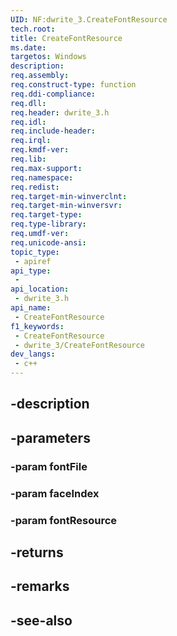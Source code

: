 ```yaml
---
UID: NF:dwrite_3.CreateFontResource
tech.root: 
title: CreateFontResource
ms.date: 
targetos: Windows
description: 
req.assembly: 
req.construct-type: function
req.ddi-compliance: 
req.dll: 
req.header: dwrite_3.h
req.idl: 
req.include-header: 
req.irql: 
req.kmdf-ver: 
req.lib: 
req.max-support: 
req.namespace: 
req.redist: 
req.target-min-winverclnt: 
req.target-min-winversvr: 
req.target-type: 
req.type-library: 
req.umdf-ver: 
req.unicode-ansi: 
topic_type:
 - apiref
api_type:
 - 
api_location:
 - dwrite_3.h
api_name:
 - CreateFontResource
f1_keywords:
 - CreateFontResource
 - dwrite_3/CreateFontResource
dev_langs:
 - c++
---
```


## -description

## -parameters

### -param fontFile

### -param faceIndex

### -param fontResource

## -returns

## -remarks

## -see-also

